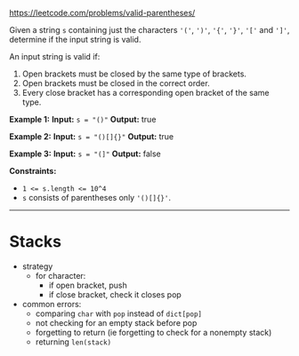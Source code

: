 https://leetcode.com/problems/valid-parentheses/

Given a string `s` containing just the characters `'('`, `')'`, `'{'`, `'}'`, `'['` and `']'`, determine if the input string is valid.

An input string is valid if:

1. Open brackets must be closed by the same type of brackets.
2. Open brackets must be closed in the correct order.
3. Every close bracket has a corresponding open bracket of the same type.

**Example 1:**
**Input:** `s = "()"`
**Output:** true

**Example 2:**
**Input:** `s = "()[]{}"`
**Output:** true

**Example 3:**
**Input:** `s = "(]"`
**Output:** false

**Constraints:**
- `1 <= s.length <= 10^4`
- `s` consists of parentheses only `'()[]{}'`.

---


# Stacks
- strategy
	- for character:
		- if open bracket, push
		- if close bracket, check it closes pop
- common errors:
	- comparing `char` with `pop` instead of `dict[pop]`
	- not checking for an empty stack before pop
	- forgetting to return (ie forgetting to check for a nonempty stack)
	- returning `len(stack)`